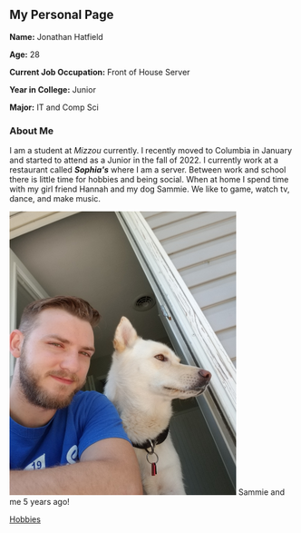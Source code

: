 ## My Personal Page

**Name:** Jonathan Hatfield

**Age:** 28

**Current Job Occupation:** Front of House Server

**Year in College:** Junior

**Major:** IT and Comp Sci

### About Me

I am a student at _Mizzou_ currently. I recently moved to Columbia in January and started to attend as a Junior in the fall of 2022. I currently work at a restaurant called ***Sophia's*** where I am a server. Between work and school there is little time for hobbies and being social. When at home I spend time with my girl friend Hannah and my dog Sammie. We like to game, watch tv, dance, and make music. 


<img src="sammie_and_me.jpeg" alt="MarineGEO circle logo" style="height: 500px; width:400px;"/>
Sammie and me 5 years ago!

<nav class="sitenavigation">
    <p><a href="hobbies.md">Hobbies</a></p>
</nav>
